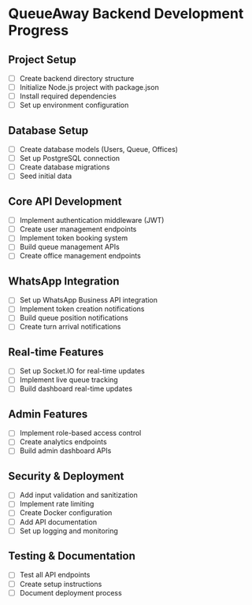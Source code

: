 # QueueAway Backend Development Progress

## Project Setup
- [ ] Create backend directory structure
- [ ] Initialize Node.js project with package.json
- [ ] Install required dependencies
- [ ] Set up environment configuration

## Database Setup
- [ ] Create database models (Users, Queue, Offices)
- [ ] Set up PostgreSQL connection
- [ ] Create database migrations
- [ ] Seed initial data

## Core API Development
- [ ] Implement authentication middleware (JWT)
- [ ] Create user management endpoints
- [ ] Implement token booking system
- [ ] Build queue management APIs
- [ ] Create office management endpoints

## WhatsApp Integration
- [ ] Set up WhatsApp Business API integration
- [ ] Implement token creation notifications
- [ ] Build queue position notifications
- [ ] Create turn arrival notifications

## Real-time Features
- [ ] Set up Socket.IO for real-time updates
- [ ] Implement live queue tracking
- [ ] Build dashboard real-time updates

## Admin Features
- [ ] Implement role-based access control
- [ ] Create analytics endpoints
- [ ] Build admin dashboard APIs

## Security & Deployment
- [ ] Add input validation and sanitization
- [ ] Implement rate limiting
- [ ] Create Docker configuration
- [ ] Add API documentation
- [ ] Set up logging and monitoring

## Testing & Documentation
- [ ] Test all API endpoints
- [ ] Create setup instructions
- [ ] Document deployment process
